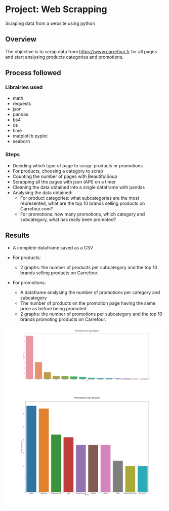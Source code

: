 # Project: Web Scrapping
Scraping data from a website using python


## Overview

The objective is to scrap data from https://www.carrefour.fr for all pages and start analysing products categories and promotions.


## Process followed

### Librairies used

- math
- requests
- json
- pandas
- bs4
- os
- time
- matplotlib.pyplot
- seaborn 

### Steps

- Deciding which type of page to scrap: products or promotions
- For products, choosing a category to scrap
- Counting the number of pages with BeautifulSoup
- Scrapping all the pages with json (API) on a timer
- Cleaning the data obtained into a single dataframe with pandas
- Analysing the data obtained: 
  - For product categories: what subcategories are the most represented, what are the top 10 brands selling products on Carrefour.com?
  - For promotions: how many promotions, which category and subcategory, what has really been promoted?


## Results

- A complete dataframe saved as a CSV

- For products:
  - 2 graphs: the number of products per subcategory and the top 10 brands selling products on Carrefour.
 
- For promotions:
  - A dataframe analysing the number of promotions per category and subcategory
  - The number of products on the promotion page having the same price as before being promoted
  - 2 graphs: the number of promotions per subcategory and the top 10 brands promoting products on Carrefour.
 

![Graph_categories](https://github.com/Camillelib/Web_Scrapping_project/blob/master/Output/Promotions%20per%20subcategory.png?raw=true)
![Graph_brands](https://github.com/Camillelib/Web_Scrapping_project/blob/master/Output/Promotion%20per%20brands%20(Top%2010).png?raw=true)
